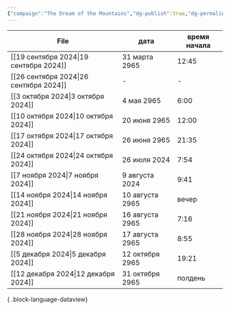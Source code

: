 ```yaml
---
{"campaign":"The Dream of the Mountains","dg-publish":true,"dg-permalink":"the-dream-of-the-mountains-journal","permalink":"/the-dream-of-the-mountains-journal/","dgPassFrontmatter":true}
---
```


| File                                      | дата            | время начала |
| ----------------------------------------- | --------------- | ------------ |
| [[19 сентября 2024\|19 сентября 2024]] | 31 марта 2965   | 12:45        |
| [[26 сентября 2024\|26 сентября 2024]] | \-              | \-           |
| [[3 октября 2024\|3 октября 2024]]     | 4 мая 2965      | 6:00         |
| [[10 октября 2024\|10 октября 2024]]   | 20 июня 2965    | 12:00        |
| [[17 октября 2024\|17 октября 2024]]   | 26 июня 2965    | 21:35        |
| [[24 октября 2024\|24 октября 2024]]   | 26 июля 2024    | 7:54         |
| [[7 ноября 2024\|7 ноября 2024]]       | 9 августа 2024  | 9:41         |
| [[14 ноября 2024\|14 ноября 2024]]     | 10 августа 2965 | вечер        |
| [[21 ноября 2024\|21 ноября 2024]]     | 16 августа 2965 | 7:16         |
| [[28 ноября 2024\|28 ноября 2024]]     | 17 августа 2965 | 8:55         |
| [[5 декабря 2024\|5 декабря 2024]]     | 12 октября 2965 | 19:21        |
| [[12 декабря 2024\|12 декабря 2024]]   | 31 октября 2965 | полдень      |

{ .block-language-dataview}
